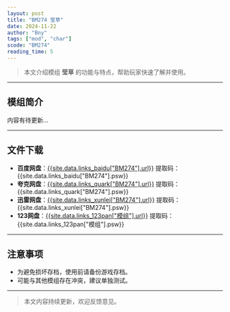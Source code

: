 ```yaml
---
layout: post
title: "BM274 莹草"
date: 2024-11-22
author: "Bny"
tags: ["mod", "char"]
scode: "BM274"
reading_time: 5
---
```


> 本文介绍模组 **莹草** 的功能与特点，帮助玩家快速了解并使用。

---

## 模组简介

内容有待更新...

---

## 文件下载
- **百度网盘**：[{{site.data.links_baidu["BM274"].url}}]({{site.data.links_baidu["BM274"].url}}) 提取码：{{site.data.links_baidu["BM274"].psw}}
- **夸克网盘**：[{{site.data.links_quark["BM274"].url}}]({{site.data.links_quark["BM274"].url}}) 提取码：{{site.data.links_quark["BM274"].psw}}
- **迅雷网盘**：[{{site.data.links_xunlei["BM274"].url}}]({{site.data.links_xunlei["BM274"].url}}) 提取码：{{site.data.links_xunlei["BM274"].psw}}
- **123网盘**：[{{site.data.links_123pan["模组"].url}}]({{site.data.links_123pan["模组"].url}}) 提取码：{{site.data.links_123pan["模组"].psw}}

---

## 注意事项
- 为避免损坏存档，使用前请备份游戏存档。
- 可能与其他模组存在冲突，建议单独测试。

---

> 本文内容持续更新，欢迎反馈意见。
